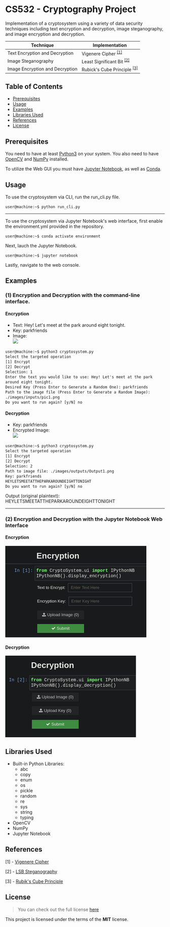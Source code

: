 # CS532 - Cryptography Project 
Implementation of a cryptosystem using a variety of data security techniques including text encryption and decryption, image steganography, and image encryption and decryption. 

| Technique | Implementation| 
| --------- | ------ |
| Text Encryption and Decryption | Vigenere Cipher <sup>[[1]](#References)</sup>|
| Image Steganography | Least Significant Bit <sup>[[2]](#References)</sup> |
| Image Encryption and Decryption | Rubick's Cube Principle <sup>[[3]](#References)</sup>|


## Table of Contents
- [Prerequisites](#Prerequisites)
- [Usage](#Usage)
- [Examples](#Examples)
- [Libraries Used](#Libraries-used)
- [References](#References)
- [License](#License)

## Prerequisites
You need to have at least [Python3](ttps://www.python.org/downloads/) on your system.
You also need to have [OpenCV](https://pypi.org/project/opencv-python/) and [NumPy](https://pypi.org/project/numpy/) installed.

To utilize the Web GUI you must have [Jupyter Notebook](https://jupyter.org/install), as well as [Conda](https://docs.conda.io/projects/conda/en/latest/user-guide/install/index.html).

## Usage
To use the cryptosystem via CLI, run the run_cli.py file.
```console
user@machine:~$ python run_cli.py
```
----
To use the cryptosystem via Jupyter Notebook's web interface, first enable the environment.yml provided in the repository.
```console
user@machine:~$ conda activate environment
```
Next, lauch the Jupyter Notebook.
```console
user@machine:~$ jupyter notebook
```
Lastly, navigate to the web console.

## Examples
### (1) Encryption and Decryption with the command-line interface.
#### Encryption
- Text:
    Hey! Let's meet at the park around eight tonight.
- Key: 
    parkfriends
- Image:    
![](https://github.com/JustinFirsching/CS532-Cryptography-Project/blob/main/images/inputs/pic1.png)

```console
user@machine:~$ python3 cryptosystem.py
Select the targeted operation
[1] Encrypt
[2] Decrypt
Selection: 1
Enter the text you would like to use: Hey! Let's meet at the park around eight tonight.
Desired Key (Press Enter to Generate a Random One): parkfriends
Path to the image file (Press Enter to Generate a Random Image): ./images/inputs/pic1.png
Do you want to run again? [y/N] no
```  

#### Decryption
- Key: parkfriends
- Encrypted Image:    
![](https://github.com/JustinFirsching/CS532-Cryptography-Project/blob/main/images/outputs/Output1.png)

```console
user@machine:~$ python3 cryptosystem.py
Select the targeted operation
[1] Encrypt
[2] Decrypt
Selection: 2
Path to image file: ./images/outputs/Output1.png
Key: parkfriends
HEYLETSMEETATTHEPARKAROUNDEIGHTTONIGHT
Do you want to run again? [y/N] no
```
Output (original plaintext):    
    HEYLETSMEETATTHEPARKAROUNDEIGHTTONIGHT

-------
### (2) Encryption and Decryption with the Jupyter Notebook Web Interface
#### Encryption
![](https://github.com/JustinFirsching/CS532-Cryptography-Project/blob/main/examples/webUI_encryption.png)

#### Decryption
![](https://github.com/JustinFirsching/CS532-Cryptography-Project/blob/main/examples/webUI_decryption.png)

## Libraries Used
- Built-in Python Libraries:
    - abc
    - copy
    - enum
    - os
    - pickle
    - random
    - re
    - sys
    - string
    - typing 
- OpenCV
- NumPy
- Jupyter Notebook


## References
[1] - [Vigenere Cipher](https://www.cs.uri.edu/cryptography/classicalvigenere.htm)

[2] - [LSB Steganography](http://mecs-press.org/ijmecs/ijmecs-v4-n6/IJMECS-V4-N6-4.pdf)

[3] - [Rubik's Cube Principle](https://www.hindawi.com/journals/jece/2012/173931/)

## License
>You can check out the full license [here](https://github.com/JustinFirsching/CS532-Cryptography-Project/blob/main/LICENSE)

This project is licensed under the terms of the **MIT** license.